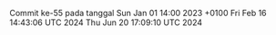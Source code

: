 Commit ke-55 pada tanggal Sun Jan 01 14:00 2023 +0100
Fri Feb 16 14:43:06 UTC 2024
Thu Jun 20 17:09:10 UTC 2024
